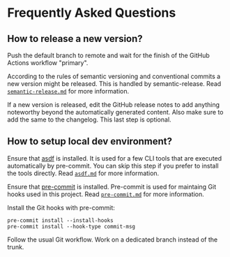 # Frequently Asked Questions

## How to release a new version?

Push the default branch to remote and wait for the finish of the GitHub Actions
workflow "primary".

According to the rules of semantic versioning and conventional commits
a new version might be released. This is handled by semantic-release. Read
[`semantic-release.md`](semantic-release.md) for more information.

If a new version is released, edit the GitHub release notes to add anything
noteworthy beyond the automatically generated content. Also make sure to add
the same to the changelog. This last step is optional.

## How to setup local dev environment?

Ensure that [asdf](https://github.com/asdf-vm/asdf) is installed. It is used for
a few CLI tools that are executed automatically by pre-commit. You can skip this
step if you prefer to install the tools directly. Read [`asdf.md`](asdf.md) for
more information.

Ensure that [pre-commit](https://github.com/pre-commit/pre-commit) is installed.
Pre-commit is used for maintaing Git hooks used in this project. Read
[`pre-commit.md`](pre-commit.md) for more information.

Install the Git hooks with pre-commit:

    pre-commit install --install-hooks
    pre-commit install --hook-type commit-msg

Follow the usual Git workflow. Work on a dedicated branch instead of the trunk.
